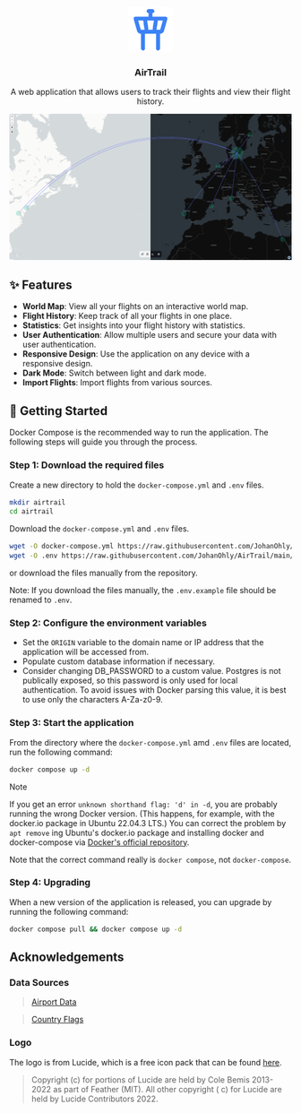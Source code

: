<div align="center">
  <a href="https://github.com/JohanOhly/AirTrail">
    <img src="static/favicon.png" alt="AirTrail logo" width="80" height="80">
  </a>

  <h3 align="center">AirTrail</h3>

  <p align="center">
    A web application that allows users to track their flights and view their flight history.
  </p>
</div>

<img src="static/showcase/toggle.png" alt="AirTrail Preview">

## ✨ Features

- **World Map**: View all your flights on an interactive world map.
- **Flight History**: Keep track of all your flights in one place.
- **Statistics**: Get insights into your flight history with statistics.
- **User Authentication**: Allow multiple users and secure your data with user authentication.
- **Responsive Design**: Use the application on any device with a responsive design.
- **Dark Mode**: Switch between light and dark mode.
- **Import Flights**: Import flights from various sources.

## 🚀 Getting Started

Docker Compose is the recommended way to run the application. The following steps will guide you through the process.

### Step 1: Download the required files

Create a new directory to hold the `docker-compose.yml` and `.env` files.

```bash
mkdir airtrail
cd airtrail
```

Download the `docker-compose.yml` and `.env` files.

```bash
wget -O docker-compose.yml https://raw.githubusercontent.com/JohanOhly/AirTrail/main/docker-compose.yml
wget -O .env https://raw.githubusercontent.com/JohanOhly/AirTrail/main/.env.example
```

or download the files manually from the repository.

Note: If you download the files manually, the `.env.example` file should be renamed to `.env`.

### Step 2: Configure the environment variables

- Set the `ORIGIN` variable to the domain name or IP address that the application will be accessed from.
- Populate custom database information if necessary.
- Consider changing DB_PASSWORD to a custom value. Postgres is not publically exposed, so this password is only used for
  local authentication. To avoid issues with Docker parsing this value, it is best to use only the characters A-Za-z0-9.

### Step 3: Start the application

From the directory where the `docker-compose.yml` amd `.env` files are located, run the following command:

```bash
docker compose up -d
```

> [!NOTE]
> If you get an error `unknown shorthand flag: 'd' in -d`, you are probably running the wrong Docker version. (This
> happens, for example, with the docker.io package in Ubuntu 22.04.3 LTS.) You can correct the problem by `apt remove`
> ing
> Ubuntu's docker.io package and installing docker and docker-compose
> via [Docker's official repository](https://docs.docker.com/engine/install/ubuntu/#install-using-the-repository).
>
> Note that the correct command really is `docker compose`, not `docker-compose`.

### Step 4: Upgrading

When a new version of the application is released, you can upgrade by running the following command:

```bash
docker compose pull && docker compose up -d
```

## Acknowledgements

### Data Sources

> [Airport Data](https://github.com/komed3/airportmap-database)

> [Country Flags](https://flagpedia.net)

### Logo

The logo is from Lucide, which is a free icon pack that can be found [here](https://www.lucide.dev/).
> Copyright (c) for portions of Lucide are held by Cole Bemis 2013-2022 as part of Feather (MIT). All other copyright (
> c) for Lucide are held by Lucide Contributors 2022.